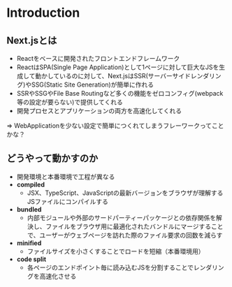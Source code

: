 # Introduction

## Next.jsとは
* Reactをベースに開発されたフロントエンドフレームワーク
* ReactはSPA(Single Page Application)として1ページに対して巨大なJSを生成して動かしているのに対して、Next.jsはSSR(サーバーサイドレンダリング)やSSG(Static Site Generation)が簡単に作れる
* SSRやSSGやFile Base Routingなど多くの機能をゼロコンフィグ(webpack等の設定が要らない)で提供してくれる
* 開発プロセスとアプリケーションの両方を高速化してくれる

=> WebApplicationを少ない設定で簡単につくれてしまうフレーワークってことかな？

## どうやって動かすのか
* 開発環境と本番環境で工程が異なる
* **compiled**
  * JSX、TypeScript、JavaScriptの最新バージョンをブラウザが理解するJSファイルにコンパイルする
* **bundled**
  * 内部モジュールや外部のサードパーティーパッケージとの依存関係を解決し、ファイルをブラウザ用に最適化されたバンドルにマージすることで、ユーザーがウェブページを訪れた際のファイル要求の回数を減らす
* **minified**
  * ファイルサイズを小さくすることでロードを短縮（本番環境用）
* **code split**
  * 各ページのエンドポイント毎に読み込むJSを分割することでレンダリングを高速化させる
